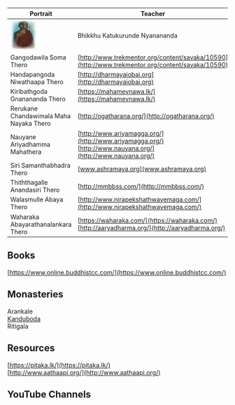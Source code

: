 
 Portrait | Teacher | URL | comments
------- | ----- | ------------- | --------
<img src="images/kn.jpg" width="60"> | Bhikkhu Katukurunde Nyanananda | [http://seeingthroughthenet.net/](http://seeingthroughthenet.net/)
Gangodawila Soma Thero | [http://www.trekmentor.org/content/savaka/10590](http://www.trekmentor.org/content/savaka/10590)
Handapangoda Niwathaapa Thero | [http://dharmayaiobai.org](http://dharmayaiobai.org)
Kiribathgoda Gnanananda Thero | [https://mahamevnawa.lk/](https://mahamevnawa.lk/)
Rerukane Chandawimala Maha Nayaka Thero | [http://ogatharana.org/](http://ogatharana.org/)
Nauyane Ariyadhamma Mahathera | [http://www.ariyamagga.org/](http://www.ariyamagga.org/) <br> [http://www.nauyana.org/](http://www.nauyana.org/)
Siri Samanthabhadra Thero | [www.ashramaya.org](www.ashramaya.org)
Thiththagalle Anandasiri Thero | [http://mmbbss.com/](http://mmbbss.com/) | [Abhidharma lessons (youtube)](https://youtu.be/Bt9O4eZEUtQ)
Walasmulle Abaya Thero | [http://www.nirapekshathwayemaga.com/](http://www.nirapekshathwayemaga.com/)
Waharaka Abayarathanalankara Thero | [https://waharaka.com/](https://waharaka.com/) <br> [http://aaryadharma.org/](http://aaryadharma.org/)




## Books
[https://www.online.buddhistcc.com/](https://www.online.buddhistcc.com/)

## Monasteries
Arankale<br>
[Kanduboda](http://insight-meditation.org/)<br>
Ritigala

## Resources
[https://pitaka.lk/](https://pitaka.lk/) <br>
[http://www.aathaapi.org/](http://www.aathaapi.org/)

## YouTube Channels

